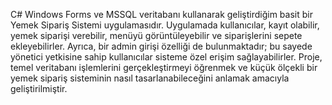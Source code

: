  C# Windows Forms ve MSSQL veritabanı kullanarak geliştirdiğim basit bir Yemek Sipariş Sistemi uygulamasıdır. Uygulamada kullanıcılar, kayıt olabilir, yemek siparişi verebilir, menüyü görüntüleyebilir ve siparişlerini sepete ekleyebilirler. Ayrıca, bir admin girişi özelliği de bulunmaktadır; bu sayede yönetici yetkisine sahip kullanıcılar sisteme özel erişim sağlayabilirler. Proje, temel veritabanı işlemlerini gerçekleştirmeyi öğrenmek ve küçük ölçekli bir yemek sipariş sisteminin nasıl tasarlanabileceğini anlamak amacıyla geliştirilmiştir.







